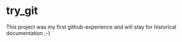 # try_git

This project was my first github-experience and will stay for historical documentation ;-)
